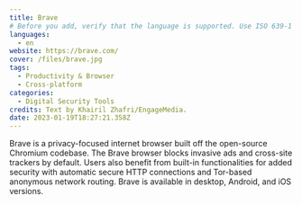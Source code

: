 ```yaml
---
title: Brave
# Before you add, verify that the language is supported. Use ISO 639-1 code only without country code. ms instead of ms_MY. If the source language is English, do not add to the list.
languages:
  - en
website: https://brave.com/
cover: /files/brave.jpg
tags:
  - Productivity & Browser
  - Cross-platform
categories:
  - Digital Security Tools
credits: Text by Khairil Zhafri/EngageMedia.
date: 2023-01-19T18:27:21.358Z
---
```

Brave is a privacy-focused internet browser built off the open-source Chromium codebase. The Brave browser blocks invasive ads and cross-site trackers by default. Users also benefit from built-in functionalities for added security with automatic secure HTTP connections and Tor-based anonymous network routing. Brave is available in desktop, Android, and iOS versions.